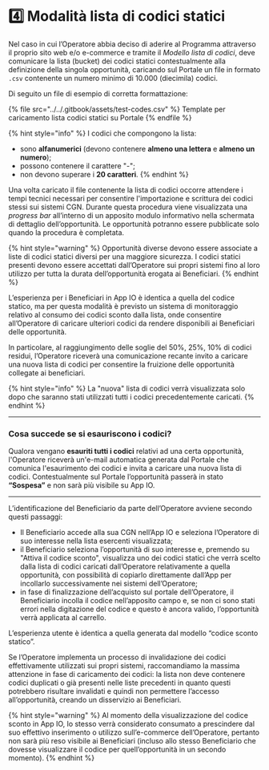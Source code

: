 # 4️⃣ Modalità lista di codici statici

Nel caso in cui l’Operatore abbia deciso di aderire al Programma attraverso il proprio sito web e/o e-commerce e tramite il _Modello lista di codici_, deve comunicare la lista (bucket) dei codici statici contestualmente alla definizione della singola opportunità, caricando sul Portale un file in formato `.csv` contenente un numero minimo di 10.000 (diecimila) codici.&#x20;

Di seguito un file di esempio di corretta formattazione:&#x20;

{% file src="../../.gitbook/assets/test-codes.csv" %}
&#x20;Template per caricamento lista codici statici su Portale&#x20;
{% endfile %}

{% hint style="info" %}
I codici che compongono la lista:

* sono **alfanumerici** (devono contenere **almeno una lettera** e **almeno un numero**);
* possono contenere il carattere "-";
* non devono superare i **20 caratteri**.
{% endhint %}

Una volta caricato il file contenente la lista di codici occorre attendere i tempi tecnici necessari per consentire l'importazione e scrittura dei codici stessi sui sistemi CGN. Durante questa procedura viene visualizzata una _progress bar_ all’interno di un apposito modulo informativo nella schermata di dettaglio dell’opportunità. Le opportunità potranno essere pubblicate solo quando la procedura è completata.

{% hint style="warning" %}
Opportunità diverse devono essere associate a liste di codici statici diversi per una maggiore sicurezza. I codici statici presenti devono essere accettati dall’Operatore sui propri sistemi fino al loro utilizzo per tutta la durata dell’opportunità erogata ai Beneficiari.
{% endhint %}

L’esperienza per i Beneficiari in App IO è identica a quella del codice statico, ma per questa modalità è previsto un sistema di monitoraggio relativo al consumo dei codici sconto dalla lista, onde consentire all’Operatore di caricare ulteriori codici da rendere disponibili ai Beneficiari delle opportunità.

In particolare, al raggiungimento delle soglie del 50%, 25%, 10% di codici residui, l’Operatore riceverà una comunicazione recante invito a caricare una nuova lista di codici per consentire la fruizione delle opportunità collegate ai beneficiari.

{% hint style="info" %}
La "nuova" lista di codici verrà visualizzata solo dopo che saranno stati utilizzati tutti i codici precedentemente caricati.
{% endhint %}

***

### Cosa succede se si esauriscono i codici? &#x20;

Qualora vengano **esauriti tutti i codici** relativi ad una certa opportunità, l'Operatore riceverà un'e-mail automatica generata dal Portale che comunica l'esaurimento dei codici e invita a caricare una nuova lista di codici. Contestualmente sul Portale l’opportunità passerà in stato **“Sospesa”** e non sarà più visibile su App IO.

***

L’identificazione del Beneficiario da parte dell’Operatore avviene secondo questi passaggi:&#x20;

* Il Beneficiario accede alla sua CGN nell’App IO e seleziona l’Operatore di suo interesse nella lista esercenti visualizzata;&#x20;
* il Beneficiario seleziona l’opportunità di suo interesse e, premendo su "Attiva il codice sconto", visualizza uno dei codici statici che verrà scelto dalla lista di codici caricati dall’Operatore relativamente a quella opportunità, con possibilità di copiarlo direttamente dall’App per incollarlo successivamente nei sistemi dell’Operatore;&#x20;
* in fase di finalizzazione dell’acquisto sul portale dell’Operatore, il Beneficiario incolla il codice nell’apposito campo e, se non ci sono stati errori nella digitazione del codice e questo è ancora valido, l’opportunità verrà applicata al carrello.

L’esperienza utente è identica a quella generata dal modello “codice sconto statico”.

Se l’Operatore implementa un processo di invalidazione dei codici effettivamente utilizzati sui propri sistemi, raccomandiamo la massima attenzione in fase di caricamento dei codici: la lista non deve contenere codici duplicati o già presenti nelle liste precedenti in quanto questi potrebbero risultare invalidati e quindi non permettere l’accesso all’opportunità, creando un disservizio ai Beneficiari.

{% hint style="warning" %}
Al momento della visualizzazione del codice sconto in App IO, lo stesso verrà considerato consumato a prescindere dal suo effettivo inserimento o utilizzo sull’e-commerce dell’Operatore, pertanto non sarà più reso visibile ai Beneficiari (incluso allo stesso Beneficiario che dovesse visualizzare il codice per quell’opportunità in un secondo momento).
{% endhint %}
